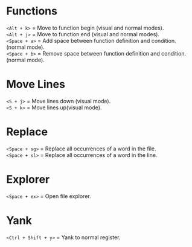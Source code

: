 # Functions
`<Alt + k>` = Move to function begin (visual and normal modes).\
`<Alt + j>` = Move to function end (visual and normal modes).\
`<Space + a>` = Add space between function definition and condition. (normal mode).\
`<Space + b>` = Remove space between function definition and condition. (normal mode).

# Move Lines
`<S + j>` = Move lines down (visual mode).\
`<S + k>` = Move lines up(visual mode).

# Replace
`<Space + sg>` = Replace all occurrences of a word in the file.\
`<Space + sl>` = Replace all occurrences of a word in the line.

# Explorer
`<Space + ex>` = Open file explorer.

# Yank
`<Ctrl + Shift + y>` = Yank to normal register.
